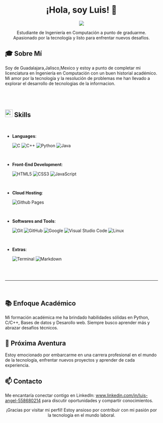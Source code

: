 

<h1 align="center">¡Hola, soy Luis! 👋</h1>

<p align="center">
  <a href="https://github.com/DenverCoder1/readme-typing-svg">
  <img src="https://readme-typing-svg.herokuapp.com?font=Time+New+Roman&color=cyan&size=25&center=true&vCenter=true&width=600&height=100&lines=Hola+Mundo!;Desarrollador+Back-End+Autodidacta,;Ingeniero+en+Computación,;Entusiasta+del+Desarrollo,;Aprendiz+Activo+en+Tecnologías,;Apasionado+por+la+programación..<3">
</a>
</p>

<p align="center">
    Estudiante de Ingeniería en Computación a punto de graduarme. Apasionado por la tecnología y listo para enfrentar nuevos desafíos.
</p>

## 🎓 Sobre Mí

Soy de Guadalajara,Jalisco,Mexico y estoy a punto de completar mi licenciatura en Ingeniería en Computación con un buen historial académico. Mi amor por la tecnología y la resolución de problemas me han llevado a explorar el desarrollo de tecnologias de la informacion.

<br><br>
## <img src="https://media2.giphy.com/media/QssGEmpkyEOhBCb7e1/giphy.gif?cid=ecf05e47a0n3gi1bfqntqmob8g9aid1oyj2wr3ds3mg700bl&rid=giphy.gif" width ="25"><b> Skills</b>
<br>

<p align="center">

- **Languages**:
    
    ![C](https://img.shields.io/badge/C%20-%232370ED.svg?style=for-the-badge&logo=c&logoColor=white)
    ![C++](https://img.shields.io/badge/C++%20-%2300599C.svg?style=for-the-badge&logo=c%2B%2B&logoColor=white)
    ![Python](https://img.shields.io/badge/Python%20-%2314354C.svg?style=for-the-badge&logo=python&logoColor=white)
    ![Java](https://img.shields.io/badge/java-%23ED8B00.svg?style=for-the-badge&logo=openjdk&logoColor=white)

<br>   
    
- **Front-End Development**:

   ![HTML5](https://img.shields.io/badge/HTML5%20-%23E34F26.svg?style=for-the-badge&logo=html5&logoColor=white)
   ![CSS3](https://img.shields.io/badge/CSS%20-%231572B6.svg?style=for-the-badge&logo=css3&logoColor=white)
   ![JavaScript](https://img.shields.io/badge/JavaScript%20-%23F7DF1E.svg?style=for-the-badge&logo=javascript&logoColor=black)

<br>

- **Cloud Hosting**:

    ![Github Pages](https://img.shields.io/badge/GitHub%20Pages-%23327FC7.svg?style=for-the-badge&logo=github&logoColor=white)
    
<br>

- **Softwares and Tools**:

    ![Git](https://img.shields.io/badge/git-%23F05033.svg?style=for-the-badge&logo=git&logoColor=white)
    ![GitHub](https://img.shields.io/badge/github-%23121011.svg?style=for-the-badge&logo=github&logoColor=white)
    ![Google](https://img.shields.io/badge/google-%234285F4.svg?style=for-the-badge&logo=google&logoColor=white)
    ![Visual Studio Code](https://img.shields.io/badge/Visual%20Studio%20Code-0078d7.svg?style=for-the-badge&logo=visual-studio-code&logoColor=white)
    ![Linux](https://img.shields.io/badge/Linux-FCC624?style=for-the-badge&logo=linux&logoColor=black) 

<br>

- **Extras**:

    ![Terminal](https://img.shields.io/badge/Terminal-%23054020?style=for-the-badge&logo=gnu-bash&logoColor=white)
    ![Markdown](https://img.shields.io/badge/markdown-%23000000.svg?style=for-the-badge&logo=markdown&logoColor=white)   


</p>

<br>
<br>

-----

<br>

## 📚 Enfoque Académico

Mi formación académica me ha brindado habilidades sólidas en Python, C/C++, Bases de datos y Desarollo web. Siempre busco aprender más y abrazar desafíos técnicos.

## 🌟 Próxima Aventura

Estoy emocionado por embarcarme en una carrera profesional en el mundo de la tecnología, enfrentar nuevos proyectos y aprender de cada experiencia.

## 📫 Contacto

Me encantaría conectar contigo en LinkedIn: www.linkedin.com/in/luis-angel-558680214 para discutir oportunidades y compartir conocimientos.

<div align="center">
    ¡Gracias por visitar mi perfil! Estoy ansioso por contribuir con mi pasión por la tecnología en el mundo laboral.
</div>
